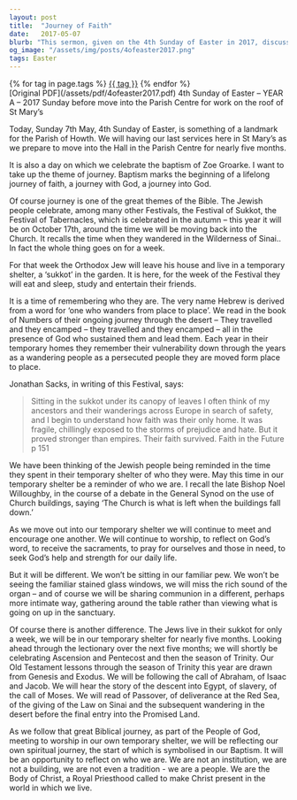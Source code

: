 ```yaml
---
layout: post
title:  "Journey of Faith"
date:   2017-05-07
blurb: "This sermon, given on the 4th Sunday of Easter in 2017, discusses the theme of journey. It marks the last service in St Mary’s before moving into the Parish Centre for nearly five months due to roof work. The sermon also celebrates the baptism of Zoe Groarke, symbolising the start of a lifelong journey of faith. The sermon draws parallels between the congregation's temporary displacement and the biblical stories of wandering and journeying, emphasizing that the church is not a building, but a people."
og_image: "/assets/img/posts/4ofeaster2017.png"
tags: Easter
---    
```

<div class="tag-pills">
    {% for tag in page.tags %}
    <a href="{{ site.baseurl }}/tag/{{ tag | slugify }}" class="tag-pill">{{ tag }}</a>
    {% endfor %}
</div>
[Original PDF](/assets/pdf/4ofeaster2017.pdf)
4th Sunday of Easter – YEAR A – 2017
Sunday before move into the Parish Centre for work on the roof of St Mary’s

Today, Sunday 7th May, 4th Sunday of Easter, is something of a landmark for the Parish of Howth. We will having our last services here in St Mary’s as we prepare to move into the Hall in the Parish Centre for nearly five months.

It is also a day on which we celebrate the baptism of Zoe Groarke. I want to take up the theme of journey. Baptism marks the beginning of a lifelong journey of faith, a journey with God, a journey into God.

Of course journey is one of the great themes of the Bible. The Jewish people celebrate, among many other Festivals, the Festival of Sukkot, the Festival of Tabernacles, which is celebrated in the autumn – this year it will be on October 17th, around the time we will be moving back into the Church. It recalls the time when they wandered in the Wilderness of Sinai.. In fact the whole thing goes on for a week.

For that week the Orthodox Jew will leave his house and live in a temporary shelter, a ‘sukkot’ in the garden. It is here, for the week of the Festival they will eat and sleep, study and entertain their friends.

It is a time of remembering who they are. The very name Hebrew is derived from a word for ‘one who wanders from place to place’. We read in the book of Numbers of their ongoing journey through the desert – They travelled and they encamped – they travelled and they encamped – all in the presence of God who sustained them and lead them. Each year in their temporary homes they remember their vulnerability down through the years as a wandering people as a persecuted people they are moved form place to place.

Jonathan Sacks, in writing of this Festival, says:

>Sitting in the sukkot under its canopy of leaves I often think of my ancestors and their wanderings across Europe in search of safety, and I begin to understand how faith was their only home. It was fragile, chillingly exposed to the storms of prejudice and hate. But it proved stronger than empires. Their faith survived. Faith in the Future p 151

We have been thinking of the Jewish people being reminded in the time they spent in their temporary shelter of who they were. May this time in our temporary shelter be a reminder of who we are. I recall the late Bishop Noel Willoughby, in the course of a debate in the General Synod on the use of Church buildings, saying ‘The Church is what is left when the buildings fall down.’

As we move out into our temporary shelter we will continue to meet and encourage one another. We will continue to worship, to reflect on God’s word, to receive the sacraments, to pray for ourselves and those in need, to seek God’s help and strength for our daily life.

But it will be different. We won’t be sitting in our familiar pew. We won’t be seeing the familiar stained glass windows, we will miss the rich sound of the organ – and of course we will be sharing communion in a different, perhaps more intimate way, gathering around the table rather than viewing what is going on up in the sanctuary.

Of course there is another difference. The Jews live in their sukkot for only a week, we will be in our temporary shelter for nearly five months. Looking ahead through the lectionary over the next five months; we will shortly be celebrating Ascension and Pentecost and then the season of Trinity. Our Old Testament lessons through the season of Trinity this year are drawn from Genesis and Exodus. We will be following the call of Abraham, of Isaac and Jacob. We will hear the story of the descent into Egypt, of slavery, of the call of Moses. We will read of Passover, of deliverance at the Red Sea, of the giving of the Law on Sinai and the subsequent wandering in the desert before the final entry into the Promised Land.

As we follow that great Biblical journey, as part of the People of God, meeting to worship in our own temporary shelter, we will be reflecting our own spiritual journey, the start of which is symbolised in our Baptism. It will be an opportunity to reflect on who we are. We are not an institution, we are not a building, we are not even a tradition - we are a people. We are the Body of Christ, a Royal Priesthood called to make Christ present in the world in which we live.
